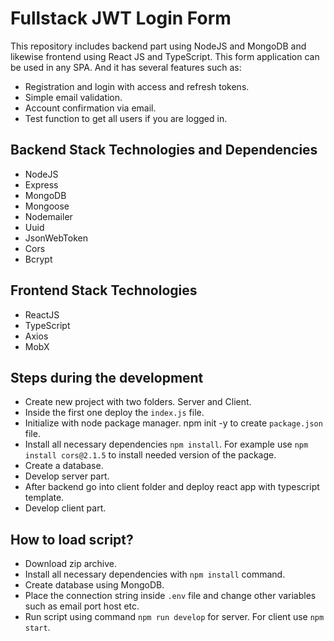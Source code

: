 # Fullstack JWT Login Form
This repository includes backend part using NodeJS and MongoDB and likewise frontend using React JS and TypeScript.
This form application can be used in any SPA. And it has several features such as:
* Registration and login with access and refresh tokens.
* Simple email validation.
* Account confirmation via email.
* Test function to get all users if you are logged in.


## Backend Stack Technologies and Dependencies
* NodeJS
* Express
* MongoDB
* Mongoose
* Nodemailer
* Uuid
* JsonWebToken
* Cors
* Bcrypt

## Frontend Stack Technologies
* ReactJS
* TypeScript
* Axios
* MobX

## Steps during the development

* Create new project with two folders. Server and Client.
* Inside the first one deploy the `index.js` file.
* Initialize with node package manager. npm init -y to create `package.json` file.
* Install all necessary dependencies `npm install`. For example use `npm install cors@2.1.5` to install needed version of the package.
* Create a database.
* Develop server part.
* After backend go into client folder and deploy react app with typescript template.
* Develop client part.

## How to load script?

* Download zip archive.
* Install all necessary dependencies with `npm install` command.
* Create database using MongoDB.
* Place the connection string inside `.env` file and change other variables such as email port host etc.
* Run script using command `npm run develop` for server. For client use `npm start`.
